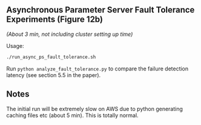## Asynchronous Parameter Server Fault Tolerance Experiments (Figure 12b)

_(About 3 min, not including cluster setting up time)_

Usage:

```bash
./run_async_ps_fault_tolerance.sh
```

Run `python analyze_fault_tolerance.py` to compare the failure detection latency (see section 5.5 in the paper).

## Notes

The initial run will be extremely slow on AWS due to python generating caching files etc (about 5 min). This is totally normal.
